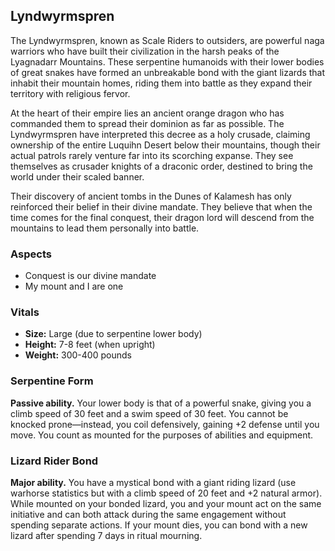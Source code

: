 ## Lyndwyrmspren

The Lyndwyrmspren, known as Scale Riders to outsiders, are powerful naga warriors who have built their civilization in the harsh peaks of the Lyagnadarr Mountains. These serpentine humanoids with their lower bodies of great snakes have formed an unbreakable bond with the giant lizards that inhabit their mountain homes, riding them into battle as they expand their territory with religious fervor.

At the heart of their empire lies an ancient orange dragon who has commanded them to spread their dominion as far as possible. The Lyndwyrmspren have interpreted this decree as a holy crusade, claiming ownership of the entire Luquihn Desert below their mountains, though their actual patrols rarely venture far into its scorching expanse. They see themselves as crusader knights of a draconic order, destined to bring the world under their scaled banner.

Their discovery of ancient tombs in the Dunes of Kalamesh has only reinforced their belief in their divine mandate. They believe that when the time comes for the final conquest, their dragon lord will descend from the mountains to lead them personally into battle.

### Aspects

- Conquest is our divine mandate
- My mount and I are one

### Vitals

- **Size:** Large (due to serpentine lower body)
- **Height:** 7-8 feet (when upright)
- **Weight:** 300-400 pounds

### Serpentine Form

**Passive ability.**
Your lower body is that of a powerful snake, giving you a climb speed of 30 feet and a swim speed of 30 feet. You cannot be knocked prone—instead, you coil defensively, gaining +2 defense until you move. You count as mounted for the purposes of abilities and equipment.

### Lizard Rider Bond

**Major ability.**
You have a mystical bond with a giant riding lizard (use warhorse statistics but with a climb speed of 20 feet and +2 natural armor). While mounted on your bonded lizard, you and your mount act on the same initiative and can both attack during the same engagement without spending separate actions. If your mount dies, you can bond with a new lizard after spending 7 days in ritual mourning.
